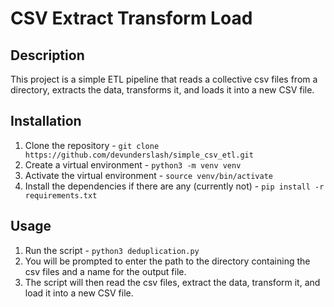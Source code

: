 # CSV Extract Transform Load

## Description
This project is a simple ETL pipeline that reads a collective csv files from a directory, extracts the data, transforms it, and loads it into a new CSV file.

## Installation
1. Clone the repository - `git clone https://github.com/devunderslash/simple_csv_etl.git`
2. Create a virtual environment - `python3 -m venv venv`
3. Activate the virtual environment - `source venv/bin/activate`
4. Install the dependencies if there are any (currently not) - `pip install -r requirements.txt`

## Usage
1. Run the script - `python3 deduplication.py`
2. You will be prompted to enter the path to the directory containing the csv files and a name for the output file.
3. The script will then read the csv files, extract the data, transform it, and load it into a new CSV file.
